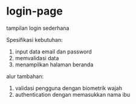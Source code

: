 # login-page
tampilan login sederhana

Spesifikasi kebutuhan:
1. input data email dan password
2. memvalidasi data
3. menampilkan halaman beranda

alur tambahan:
1. validasi pengguna dengan biometrik wajah
2. authentication dengan memasukkan nama ibu
